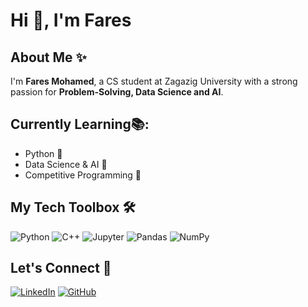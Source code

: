 # Hi 👋, I'm Fares
## About Me ✨
I'm **Fares Mohamed**, a CS student at Zagazig University with a strong passion for **Problem-Solving, Data Science and AI**.

## Currently Learning📚:  
- Python 🐍  
- Data Science & AI 🤖  
- Competitive Programming 🚀  

## My Tech Toolbox 🛠️  
![Python](https://img.shields.io/badge/Python-3776AB?style=for-the-badge&logo=python&logoColor=white)
![C++](https://img.shields.io/badge/C%2B%2B-00599C?style=for-the-badge&logo=c%2B%2B&logoColor=white)
![Jupyter](https://img.shields.io/badge/Jupyter-F37626?style=for-the-badge&logo=jupyter&logoColor=white)
![Pandas](https://img.shields.io/badge/Pandas-150458?style=for-the-badge&logo=pandas&logoColor=white)
![NumPy](https://img.shields.io/badge/NumPy-013243?style=for-the-badge&logo=numpy&logoColor=white)

## Let's Connect 🤝  
[![LinkedIn](https://img.shields.io/badge/LinkedIn-0A66C2?style=for-the-badge&logo=linkedin&logoColor=white)](https://www.linkedin.com/in/fares-mohamed-79b947287/)
[![GitHub](https://img.shields.io/badge/GitHub-181717?style=for-the-badge&logo=github&logoColor=white)](https://github.com/FAr-Es)


<!--
**FAr-Es/FAr-Es** is a ✨ _special_ ✨ repository because its `README.md` (this file) appears on your GitHub profile.

Here are some ideas to get you started:

- 🔭 I’m currently working on ...
- 🌱 I’m currently learning ...
- 👯 I’m looking to collaborate on ...
- 🤔 I’m looking for help with ...
- 💬 Ask me about ...
- 📫 How to reach me: ...
- 😄 Pronouns: ...
- ⚡ Fun fact: ...
-->
